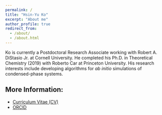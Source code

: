 ```yaml
---
permalink: /
title: "Hsin-Yu Ko"
excerpt: "About me"
author_profile: true
redirect_from: 
  - /about/
  - /about.html
---
```


Ko is currently a Postdoctoral Research Associate working with Robert A. DiStasio Jr. at Cornell University.
He completed his Ph.D. in Theoretical Chemistry (2019) with Roberto Car at Princeton University.
His research interests include developing algorithms for _ab initio_ simulations of condensed-phase systems.

 


## More Information:
- <u><a href="https://github.com/hsinyu-ko/hsinyu-ko.github.io/blob/85406e543485addad5fe56b21ab8f170a5e8633d/_pages/hsinyu_CV_current_public.pdf">Curriculum Vitae (CV)</a></u>
- <u><a href="https://orcid.org/0000-0003-1619-6514">ORCID</a></u>
